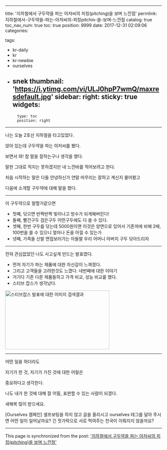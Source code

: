
---
title: '지하철에서 구두약을 파는 아저씨의 피칭(pitching)을 보며 느낀점'
permlink: 지하철에서-구두약을-파는-아저씨의-피칭pitchin-을-보며-느낀점
catalog: true
toc_nav_num: true
toc: true
position: 9999
date: 2017-12-31 02:09:06
categories:

tags:
- kr-daily
- kr
- kr-newbie
- ourselves
- snek
thumbnail: 'https://i.ytimg.com/vi/ULJ0hpP7wmQ/maxresdefault.jpg'
sidebar:
    right:
        sticky: true
widgets:
    -
        type: toc
        position: right
---


나는 오늘 2호선 지하철을 타고있었다.

앉아 있는데 구두약을 파는 아저씨를 봤다.

보면서 와! 참 말을 잘하는구나 생각을 했다.

말한 그대로 적지는 못하겠지만 내 느낀바를 적어보려고 한다.

처음 시작하는 말은 다들 안녕하신가 연말 마무리는 잘하고 계신지 물어봤고

다음에 소개할 구두약에 대해 말을 했다.

<hr />

이 구두약으로 말할거같으면
<ul>
 	<li>첫째, 닦으면 반짝반짝 빛이나고 방수가 되게해버린다!</li>
 	<li>둘째, 빨간구두 검은구두 어떤구두에도 다 쓸 수 있다.</li>
 	<li>셋째, 한번 구두를 닦는데 5000원이면 이것은 양면으로 있어서 기존꺼에 비해 2배, 100번을 쓸 수 있으니 얼마나 돈을 아낄 수 있는가</li>
 	<li>넷째, 가족들 신발 면접보러가는 아들딸 우리 어머니 아버지 구두 닦아드리자</li>
</ul>

<hr />

전혀 관심없었던 나도 사고싶게 만드는 발표였다.
<ul>
 	<li>먼저 자기가 파는 제품에 대한 자신감이 느껴졌다.</li>
 	<li>그리고 고객들을 고려한것도 느꼈다. 네번째에 대한 이야기</li>
 	<li>거기다 기존 다른 제품들하고 가격 비교, 성능 비교를 했다.</li>
 	<li>스티브 잡스가 생각났다.</li>
</ul>
<img class="" src="https://i.ytimg.com/vi/ULJ0hpP7wmQ/maxresdefault.jpg" alt="스티브잡스 발표에 대한 이미지 검색결과" width="335" height="189" />

<hr />

어떤 일을 하더라도

자기가 한 것, 자기가 가진 것에 대한 어필은

중요하다고 생각한다.

나도 내가 한 것에 대해 잘 어필, 표현할 수 있는 사람이 되겠다.

새해복 많이 받으세요.

[Ourselves 캠페인]
셀프보팅을 하지 않고 글을 올리시고
ourselves 테그를 달아 주시면
어떤 일이 일어날까요?
긴 젓가락으로 서로 먹여주는 천국이 이뤄지지 않을까요?

- - -

This page is synchronized from the post: ['지하철에서 구두약을 파는 아저씨의 피칭(pitching)을 보며 느낀점'](https://steempeak.com/@jacobyu/pitching-7713d4e4a2695)
